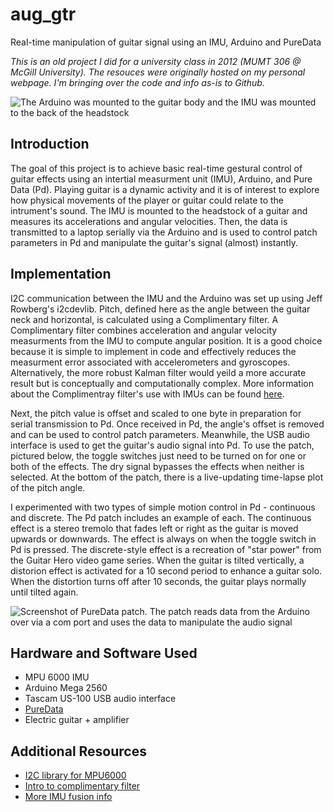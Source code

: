 # aug_gtr
Real-time manipulation of guitar signal using an IMU, Arduino and PureData

_This is an old project I did for a university class in 2012 (MUMT 306 @ McGill University). The resouces were originally hosted on my personal webpage. I'm bringing over the code and info as-is to Github._

![The Arduino was mounted to the guitar body and the IMU was mounted to the back of the headstock](http://pietro.io/src/img/gtr734.jpg)

## Introduction

The goal of this project is to achieve basic real-time gestural control of guitar effects using an intertial measurment unit (IMU), Arduino, and Pure Data (Pd). Playing guitar is a dynamic activity and it is of interest to explore how physical movements of the player or guitar could relate to the intrument's sound. The IMU is mounted to the headstock of a guitar and measures its accelerations and angular velocities. Then, the data is transmitted to a laptop serially via the Arduino and is used to control patch parameters in Pd and manipulate the guitar's signal (almost) instantly. 

## Implementation

I2C communication between the IMU and the Arduino was set up using Jeff Rowberg's i2cdevlib. Pitch, defined here as the angle between the guitar neck and horizontal, is calculated using a Complimentary filter. A Complimentary filter combines acceleration and angular velocity measurments from the IMU to compute angular position. It is a good choice because it is simple to implement in code and effectively reduces the measurment error associated with accelerometers and gyroscopes. Alternatively, the more robust Kalman filter would yeild a more accurate result but is conceptually and computationally complex. More information about the Complimentray filter's use with IMUs can be found [here](http://scolton.blogspot.ca/2012/09/fun-with-complementary-filter-multiwii.html). 

Next, the pitch value is offset and scaled to one byte in preparation for serial transmission to Pd. Once received in Pd, the angle's offset is removed and can be used to control patch parameters. Meanwhile, the USB audio interface is used to get the guitar's audio signal into Pd. To use the patch, pictured below, the toggle switches just need to be turned on for one or both of the effects. The dry signal bypasses the effects when neither is selected. At the bottom of the patch, there is a live-updating time-lapse plot of the pitch angle. 

I experimented with two types of simple motion control in Pd - continuous and discrete. The Pd patch includes an example of each. The continuous effect is a stereo tremolo that fades left or right as the guitar is moved upwards or downwards. The effect is always on when the toggle switch in Pd is pressed. The discrete-style effect is a recreation of "star power" from the Guitar Hero video game series. When the guitar is tilted vertically, a distorion effect is activated for a 10 second period to enhance a guitar solo. When the distortion turns off after 10 seconds, the guitar plays normally until tilted again. 

![Screenshot of PureData patch. The patch reads data from the Arduino over via a com port and uses the data to manipulate the audio signal](http://pietro.io/src/img/patch.jpg)

## Hardware and Software Used

* MPU 6000 IMU
* Arduino Mega 2560
* Tascam US-100 USB audio interface
* [PureData](https://puredata.info/)
* Electric guitar + amplifier

## Additional Resources
* [I2C library for MPU6000](https://www.i2cdevlib.com/devices/mpu6050#source)
* [Intro to complimentary filter](http://www.pieter-jan.com/node/11)
* [More IMU fusion info](http://ca.mouser.com/applications/sensor_solutions_mems/)


